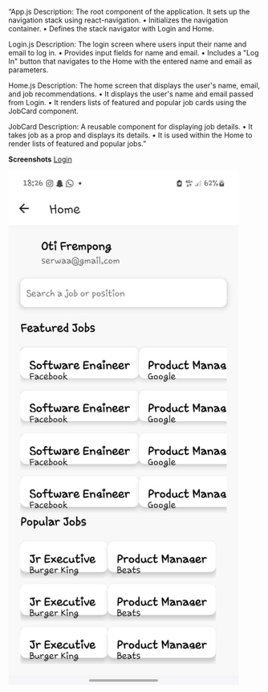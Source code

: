 “App.js Description: The root component of the application. It sets up the navigation stack using react-navigation.
•	Initializes the navigation container.
•	Defines the stack navigator with Login and Home.


Login.js Description: The login screen where users input their name and email to log in.
•	Provides input fields for name and email.
•	Includes a "Log In" button that navigates to the Home with the entered name and email as parameters.


Home.js Description: The home screen that displays the user's name, email, and job recommendations.
•	It displays the user's name and email passed from Login.
•	It renders lists of featured and popular job cards using the JobCard component.


JobCard Description: A reusable component for displaying job details.
•	It takes job as a prop and displays its details.
•	It is used within the Home to render lists of featured and popular jobs.”


**Screenshots**
[Login](assets/Screenshot1.jpg)

![HomePage](assets/Screenshot2.jpg)